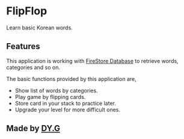 # FlipFlop

Learn basic Korean words.

## Features

This application is working with [FireStore Database](https://firebase.google.com/docs/firestore/) to retrieve words, categories and so on.

The basic functions provided by this application are,
- Show list of words by categories.
- Play game by flipping cards.
- Store card in your stack to practice later.
- Upgrade your level for more difficult ones.

## Made by [DY.G](https://www.linkedin.com/in/dooyoung-gi-067b90110/)
